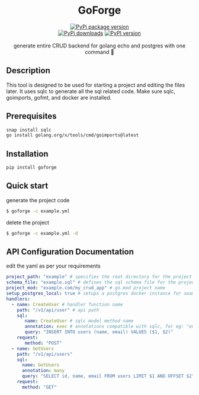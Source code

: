 <p align="center">

<h1 align="center">GoForge</h1>

<p align="center">

 <div align="center">
	 
[![PyPi package version](https://img.shields.io/pypi/v/goforge)](https://pypi.org/project/goforge/)	 
[![PyPi downloads](https://static.pepy.tech/badge/goforge)](https://pypi.org/project/goforge/)
[![PyPI version](https://img.shields.io/pypi/pyversions/goforge?color=%2344CC11&style=flat-square)](https://pypi.org/project/goforge/)
<br>
<br>
generate entire CRUD backend for golang echo and postgres with one command 💙
</div>
    
## Description
 This tool is designed to be used for starting a project and editing the files later. It uses sqlc to generate all the sql related code. Make sure sqlc, goimports, gofmt, and docker are installed.

 ## Prerequisites
 ```bash
snap install sqlc
go install golang.org/x/tools/cmd/goimports@latest
```

 ## Installation
 ```bash
pip install goforge
```
## Quick start
generate the project code
```bash
$ goforge -c example.yml
```
delete the project
```bash
$ goforge -c example.yml -d
```

## API Configuration Documentation

edit the yaml as per your requirements
```yaml
project_path: "example" # specifies the root directory for the project
schema_file: "example.sql" # defines the sql schema file for the project
project_mod: "example.com/my_crud_app" # go.mod project name
setup_postgres_local: true # setups a postgres docker instance for seamless testing
handlers:
  - name: CreateUser # handler function name
    path: "/v1/api/user" # api path
    sql:
       name: CreateUser # sqlc model method name
       annotation: exec # annotations compatible with sqlc, for eg: "one", "many" and "exec"
       query: "INSERT INTO users (name, email) VALUES ($1, $2)"
    request:
       method: "POST"
  - name: GetUsers
    path: "/v1/api/users"
    sql:
      name: GetUsers
      annotation: many
      query: "SELECT id, name, email FROM users LIMIT $1 AND OFFSET $2"
    request:
      method: "GET"
